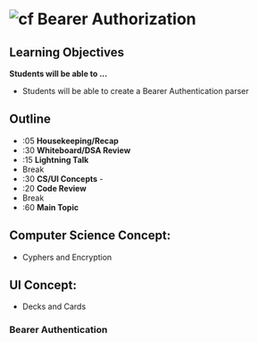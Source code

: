 ![cf](http://i.imgur.com/7v5ASc8.png) Bearer Authorization
===================================================

## Learning Objectives

**Students will be able to ...**
* Students will be able to create a Bearer Authentication parser

## Outline
* :05 **Housekeeping/Recap**
* :30 **Whiteboard/DSA Review**
* :15 **Lightning Talk**
* Break
* :30 **CS/UI Concepts** -
* :20 **Code Review**
* Break
* :60 **Main Topic**

## Computer Science Concept:
* Cyphers and Encryption

## UI Concept:
* Decks and Cards

### Bearer Authentication
